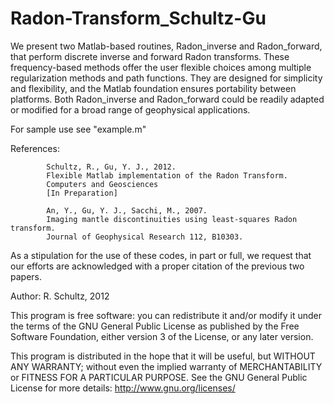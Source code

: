 Radon-Transform_Schultz-Gu
=========================

We present two Matlab-based routines, Radon_inverse and Radon_forward, that perform discrete inverse and forward Radon transforms.  These frequency-based methods offer the user flexible choices among multiple regularization methods and path functions. They are designed for simplicity and flexibility, and the Matlab foundation ensures portability between platforms.  Both Radon_inverse and Radon_forward could be readily adapted or modified for a broad range of geophysical applications.

For sample use see "example.m"

References: 
            
            Schultz, R., Gu, Y. J., 2012. 
            Flexible Matlab implementation of the Radon Transform.  
            Computers and Geosciences
            [In Preparation]

            An, Y., Gu, Y. J., Sacchi, M., 2007. 
            Imaging mantle discontinuities using least-squares Radon transform.
            Journal of Geophysical Research 112, B10303.

As a stipulation for the use of these codes, in part or full, we request that our efforts are acknowledged with a proper citation of the previous two papers.

Author: R. Schultz, 2012

This program is free software: you can redistribute it and/or modify it under the terms of the GNU General Public License as published by the Free Software Foundation, either version 3 of the License, or any later version.

This program is distributed in the hope that it will be useful, but WITHOUT ANY WARRANTY; without even the implied warranty of MERCHANTABILITY or FITNESS FOR A PARTICULAR PURPOSE.  See the GNU General Public License for more details: http://www.gnu.org/licenses/
